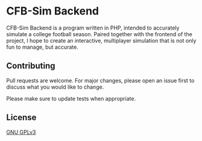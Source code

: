 # CFB-Sim Backend

CFB-Sim Backend is a program written in PHP, intended to accurately simulate a college football season. Paired together with the frontend of the project, I hope to create an interactive, multiplayer simulation that is not only fun to manage, but accurate.

## Contributing
Pull requests are welcome. For major changes, please open an issue first to discuss what you would like to change.

Please make sure to update tests when appropriate.

## License
[GNU GPLv3](https://www.gnu.org/licenses/gpl-3.0-standalone.html)
